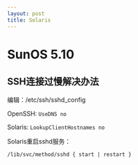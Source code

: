 ```yaml
---
layout: post
title: Solaris
---
```


# SunOS 5.10

## SSH连接过慢解决办法

编辑：/etc/ssh/sshd_config

OpenSSH: `UseDNS no`

Solaris: `LookupClientHostnames no`

Solaris重启sshd服务：

`/lib/svc/method/sshd { start | restart }`

